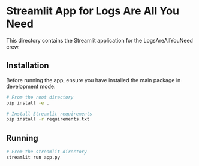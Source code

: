 # Streamlit App for Logs Are All You Need

This directory contains the Streamlit application for the LogsAreAllYouNeed crew.

## Installation

Before running the app, ensure you have installed the main package in development mode:

```bash
# From the root directory
pip install -e .

# Install Streamlit requirements
pip install -r requirements.txt
```

## Running

```bash
# From the streamlit directory
streamlit run app.py
``` 